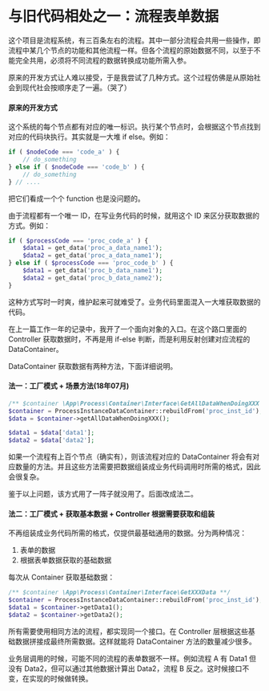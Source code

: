 # 与旧代码相处之一：流程表单数据


这个项目是流程系统，有三百条左右的流程。其中一部分流程会共用一些操作，即流程中某几个节点的功能和其他流程一样。但各个流程的原始数据不同，以至于不能完全共用，必须将不同流程的数据转换成功能所需入参。

原来的开发方式让人难以接受，于是我尝试了几种方式。这个过程仿佛是从原始社会到现代社会按顺序走了一遍。（哭了）

#### 原来的开发方式

这个系统的每个节点都有对应的唯一标识。执行某个节点时，会根据这个节点找到对应的代码块执行。其实就是一大堆 if else。例如：  

```php
if ( $nodeCode === 'code_a' ) {
    // do_something
} else if ( $nodeCode === 'code_b' ) {
    // do_something
} // ....
```

把它们看成一个个 function 也是没问题的。

由于流程都有一个唯一 ID，在写业务代码的时候，就用这个 ID 来区分获取数据的方式。例如：  

```php
if ( $processCode === 'proc_code_a' ) {
    $data1 = get_data('proc_a_data_name1');
    $data2 = get_data('proc_a_data_name1');
} else if ( $processCode === 'proc_code_b' ) {
    $data1 = get_data('proc_b_data_name1');
    $data2 = get_data('proc_b_data_name2');
}
```

这种方式写时一时爽，维护起来可就难受了。业务代码里面混入一大堆获取数据的代码。  

在上一篇工作一年的记录中，我开了一个面向对象的入口。在这个路口里面的 Controller 获取数据时，不再是用 if-else 判断，而是利用反射创建对应流程的 DataContainer。  

DataContainer 获取数据有两种方法，下面详细说明。

#### 法一：工厂模式 + 场景方法(18年07月)

```php
/** $container \App\Process\Container\Interface\GetAllDataWhenDoingXXX **/
$container = ProcessInstanceDataContainer::rebuildFrom('proc_inst_id');
$data = $container->getAllDataWhenDoingXXX();

$data1 = $data['data1'];
$data2 = $data['data2'];
```

如果一个流程有上百个节点（确实有），则该流程对应的 DataContainer 将会有对应数量的方法。并且这些方法需要把数据组装成业务代码调用时所需的格式，因此会很复杂。

鉴于以上问题，该方式用了一阵子就没用了。后面改成法二。

#### 法二：工厂模式 + 获取基本数据 + Controller 根据需要获取和组装

不再组装成业务代码所需的格式，仅提供最基础通用的数据。分为两种情况：

1. 表单的数据
2. 根据表单数据获取的基础数据

每次从 Container 获取基础数据：  

```php
/** $container \App\Process\Container\Interface\GetXXXData **/
$container = ProcessInstanceDataContainer::rebuildFrom('proc_inst_id');
$data1 = $container->getData1();
$data2 = $container->getData2();
```

所有需要使用相同方法的流程，都实现同一个接口。在 Controller 层根据这些基础数据拼接成最终所需数据。这样就能将 DataContainer 方法的数量减少很多。

业务层调用的时候，可能不同的流程的表单数据不一样。例如流程 A 有 Data1 但没有 Data2，但可以通过其他数据计算出 Data2，流程 B 反之。这时候接口不变，在实现的时候做转换。

